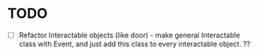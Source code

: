 # TODO

- [ ] Refactor Interactable objects (like door) - make general Interactable class with Event, 
and just add this class to every interactable object. ??